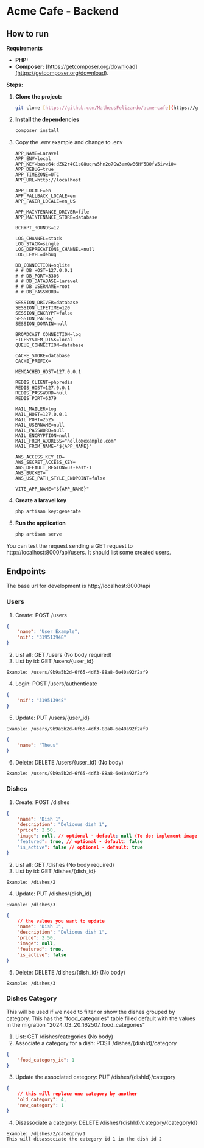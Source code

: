 # Acme Cafe - Backend

## How to run


**Requirements**

* **PHP:**
* **Composer:** [https://getcomposer.org/download](https://getcomposer.org/download).

**Steps:**

1. **Clone the project:**

   ```bash
   git clone [https://github.com/MatheusFelizardo/acme-cafe](https://github.com/MatheusFelizardo/acme-cafe)```

2. **Install the dependencies**
    ```bash 
    composer install
    ```
3. Copy the .env.example and change to .env
    ```
    APP_NAME=Laravel
    APP_ENV=local
    APP_KEY=base64:dZK2r4C1sO8uqrw5hn2o7Gw3amOwB6HY5D0fv5ivwi0=
    APP_DEBUG=true
    APP_TIMEZONE=UTC
    APP_URL=http://localhost

    APP_LOCALE=en
    APP_FALLBACK_LOCALE=en
    APP_FAKER_LOCALE=en_US

    APP_MAINTENANCE_DRIVER=file
    APP_MAINTENANCE_STORE=database

    BCRYPT_ROUNDS=12

    LOG_CHANNEL=stack
    LOG_STACK=single
    LOG_DEPRECATIONS_CHANNEL=null
    LOG_LEVEL=debug

    DB_CONNECTION=sqlite
    # # DB_HOST=127.0.0.1
    # # DB_PORT=3306
    # # DB_DATABASE=laravel
    # # DB_USERNAME=root
    # # DB_PASSWORD=

    SESSION_DRIVER=database
    SESSION_LIFETIME=120
    SESSION_ENCRYPT=false
    SESSION_PATH=/
    SESSION_DOMAIN=null

    BROADCAST_CONNECTION=log
    FILESYSTEM_DISK=local
    QUEUE_CONNECTION=database

    CACHE_STORE=database
    CACHE_PREFIX=

    MEMCACHED_HOST=127.0.0.1

    REDIS_CLIENT=phpredis
    REDIS_HOST=127.0.0.1
    REDIS_PASSWORD=null
    REDIS_PORT=6379

    MAIL_MAILER=log
    MAIL_HOST=127.0.0.1
    MAIL_PORT=2525
    MAIL_USERNAME=null
    MAIL_PASSWORD=null
    MAIL_ENCRYPTION=null
    MAIL_FROM_ADDRESS="hello@example.com"
    MAIL_FROM_NAME="${APP_NAME}"

    AWS_ACCESS_KEY_ID=
    AWS_SECRET_ACCESS_KEY=
    AWS_DEFAULT_REGION=us-east-1
    AWS_BUCKET=
    AWS_USE_PATH_STYLE_ENDPOINT=false

    VITE_APP_NAME="${APP_NAME}"
    ```
4. **Create a laravel key** 
    ```bash 
    php artisan key:generate
    ```
5. **Run the application**
    ```bash 
    php artisan serve
    ```

You can test the request sending a GET request to http://localhost:8000/api/users. It should list some created users.


## Endpoints
The base url for development is http://localhost:8000/api
### Users

1. Create: POST /users
```JSON
{ 
	"name": "User Example",
	"nif": "319513948"
}
```
2. List all: GET /users (No body required)
3. List by id: GET /users/{user_id}
```
Example: /users/9b9a5b2d-6f65-4df3-88a8-6e40a92f2af9
```
4. Login: POST /users/authenticate
```JSON
{ 
	"nif": "319513948"
}
```
5. Update: PUT /users/{user_id} 
```
Example: /users/9b9a5b2d-6f65-4df3-88a8-6e40a92f2af9
```
```JSON
{ 
	"name": "Theus"
}
```
6. Delete: DELETE /users/{user_id} (No body)
```
Example: /users/9b9a5b2d-6f65-4df3-88a8-6e40a92f2af9
```

### Dishes

1. Create: POST /dishes
```JSON
{ 
	"name": "Dish 1",
	"description": "Delicous dish 1",
	"price": 2.50,
    "image": null, // optional - default: null (To do: implement image upload)
	"featured": true, // optional - default: false
    "is_active": false // optional - default: true
}
```
2. List all: GET /dishes (No body required)
3. List by id: GET /dishes/{dish_id} 
```
Example: /dishes/2
```
4. Update: PUT /dishes/{dish_id} 
```
Example: /dishes/3
```
```JSON
{ 
    // the values you want to update
	"name": "Dish 1",
	"description": "Delicous dish 1",
	"price": 2.50,
    "image": null, 
	"featured": true, 
    "is_active": false 
}
```
5. Delete: DELETE /dishes/{dish_id} (No body)
```
Example: /dishes/3
```


### Dishes Category 
This will be used if we need to filter or show the dishes grouped by category. This has the "food_categories" table filled default with the values in the migration "2024_03_20_162507_food_categories"

1. List: GET /dishes/categories (No body)
2. Associate a category for a dish: POST /dishes/{dishId}/category
```JSON
{ 
    "food_category_id": 1
}
```
3. Update the associated category: PUT /dishes/{dishId}/category
```JSON
{ 
    // this will replace one category by another
	"old_category": 4,
	"new_category": 1
}
```
4. Disassociate a category: DELETE /dishes/{dishId}/category/{categoryId}
```
Example: /dishes/2/category/1
This will disassociate the category id 1 in the dish id 2
```
